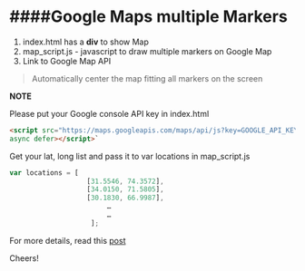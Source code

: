 ####Google Maps multiple Markers 
=================================

1. index.html has a **div** to show Map
2. map_script.js - javascript to draw multiple markers on Google Map
3. Link to Google Map API

>Automatically center the map fitting all markers on the screen

**NOTE**

Please put your Google console API key in index.html 
```html
<script src="https://maps.googleapis.com/maps/api/js?key=GOOGLE_API_KEYcallback=initiateMap" 
async defer></script>`
```

Get your lat, long list and pass it to var locations in map_script.js 

```javascript
var locations = [
                   [31.5546, 74.3572],
                   [34.0150, 71.5805],
                   [30.1830, 66.9987],
		                …
		                …		
                    ];
```

For more details, read this [post](http://sparkanswers.com/google-maps-multiple-markers/)

Cheers! 
